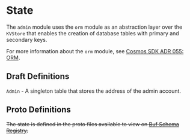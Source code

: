 # State

The `admin` module uses the `orm` module as an abstraction layer over the `KVStore` that enables the creation of database tables with primary and secondary keys.

For more information about the `orm` module, see [Cosmos SDK ADR 055: ORM](https://docs.cosmos.network/main/architecture/adr-055-orm).

## Draft Definitions

`Admin` - A singleton table that stores the address of the admin account.

## Proto Definitions

~~The state is defined in the proto files available to view on [Buf Schema Registry](https://buf.build/chora/admin).~~

<!-- listed alphabetically -->
